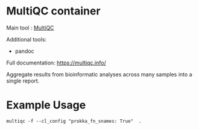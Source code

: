 # MultiQC container

Main tool : [MultiQC](https://multiqc.info/)

Additional tools:
- pandoc

Full documentation: https://multiqc.info/

Aggregate results from bioinformatic analyses across many samples into a single report.

# Example Usage

```
multiqc -f --cl_config "prokka_fn_snames: True"  .
```
